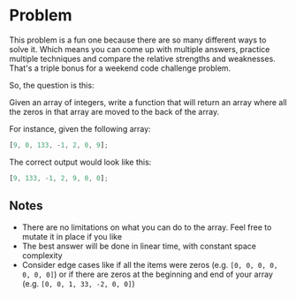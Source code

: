 # Problem

This problem is a fun one because there are so many different ways to solve it. Which means you can come up with multiple answers, practice multiple techniques and compare the relative strengths and weaknesses. That's a triple bonus for a weekend code challenge problem.

So, the question is this:

Given an array of integers, write a function that will return an array where all the zeros in that array are moved to the back of the array.

For instance, given the following array:

```js
[9, 0, 133, -1, 2, 0, 9];
```

The correct output would look like this:

```js
[9, 133, -1, 2, 9, 0, 0];
```

## Notes

- There are no limitations on what you can do to the array. Feel free to mutate it in place if you like
- The best answer will be done in linear time, with constant space complexity
- Consider edge cases like if all the items were zeros (e.g. `[0, 0, 0, 0, 0, 0, 0]`) or if there are zeros at the beginning and end of your array (e.g. `[0, 0, 1, 33, -2, 0, 0]`)
